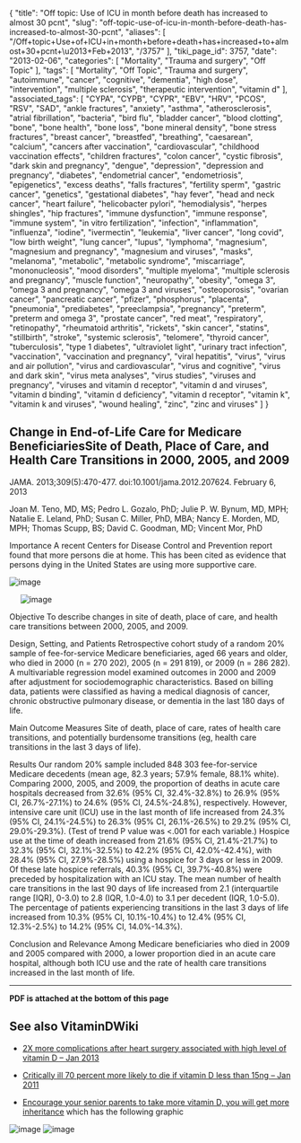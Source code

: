 {
    "title": "Off topic: Use of ICU in month before death has increased to almost 30 pcnt",
    "slug": "off-topic-use-of-icu-in-month-before-death-has-increased-to-almost-30-pcnt",
    "aliases": [
        "/Off+topic+Use+of+ICU+in+month+before+death+has+increased+to+almost+30+pcnt+\u2013+Feb+2013",
        "/3757"
    ],
    "tiki_page_id": 3757,
    "date": "2013-02-06",
    "categories": [
        "Mortality",
        "Trauma and surgery",
        "Off Topic"
    ],
    "tags": [
        "Mortality",
        "Off Topic",
        "Trauma and surgery",
        "autoimmune",
        "cancer",
        "cognitive",
        "dementia",
        "high dose",
        "intervention",
        "multiple sclerosis",
        "therapeutic intervention",
        "vitamin d"
    ],
    "associated_tags": [
        "CYPA",
        "CYPB",
        "CYPR",
        "EBV",
        "HRV",
        "PCOS",
        "RSV",
        "SAD",
        "ankle fractures",
        "anxiety",
        "asthma",
        "atherosclerosis",
        "atrial fibrillation",
        "bacteria",
        "bird flu",
        "bladder cancer",
        "blood clotting",
        "bone",
        "bone health",
        "bone loss",
        "bone mineral density",
        "bone stress fractures",
        "breast cancer",
        "breastfed",
        "breathing",
        "caesarean",
        "calcium",
        "cancers after vaccination",
        "cardiovascular",
        "childhood vaccination effects",
        "children fractures",
        "colon cancer",
        "cystic fibrosis",
        "dark skin and pregnancy",
        "dengue",
        "depression",
        "depression and pregnancy",
        "diabetes",
        "endometrial cancer",
        "endometriosis",
        "epigenetics",
        "excess deaths",
        "falls fractures",
        "fertility sperm",
        "gastric cancer",
        "genetics",
        "gestational diabetes",
        "hay fever",
        "head and neck cancer",
        "heart failure",
        "helicobacter pylori",
        "hemodialysis",
        "herpes shingles",
        "hip fractures",
        "immune dysfunction",
        "immune response",
        "immune system",
        "in vitro fertilization",
        "infection",
        "inflammation",
        "influenza",
        "iodine",
        "ivermectin",
        "leukemia",
        "liver cancer",
        "long covid",
        "low birth weight",
        "lung cancer",
        "lupus",
        "lymphoma",
        "magnesium",
        "magnesium and pregnancy",
        "magnesium and viruses",
        "masks",
        "melanoma",
        "metabolic",
        "metabolic syndrome",
        "miscarriage",
        "mononucleosis",
        "mood disorders",
        "multiple myeloma",
        "multiple sclerosis and pregnancy",
        "muscle function",
        "neuropathy",
        "obesity",
        "omega 3",
        "omega 3 and pregnancy",
        "omega 3 and viruses",
        "osteoporosis",
        "ovarian cancer",
        "pancreatic cancer",
        "pfizer",
        "phosphorus",
        "placenta",
        "pneumonia",
        "prediabetes",
        "preeclampsia",
        "pregnancy",
        "preterm",
        "preterm and omega 3",
        "prostate cancer",
        "red meat",
        "respiratory",
        "retinopathy",
        "rheumatoid arthritis",
        "rickets",
        "skin cancer",
        "statins",
        "stillbirth",
        "stroke",
        "systemic sclerosis",
        "telomere",
        "thyroid cancer",
        "tuberculosis",
        "type 1 diabetes",
        "ultraviolet light",
        "urinary tract infection",
        "vaccination",
        "vaccination and pregnancy",
        "viral hepatitis",
        "virus",
        "virus and air pollution",
        "virus and cardiovascular",
        "virus and cognitive",
        "virus and dark skin",
        "virus meta analyses",
        "virus studies",
        "viruses and pregnancy",
        "viruses and vitamin d receptor",
        "vitamin d and viruses",
        "vitamin d binding",
        "vitamin d deficiency",
        "vitamin d receptor",
        "vitamin k",
        "vitamin k and viruses",
        "wound healing",
        "zinc",
        "zinc and viruses"
    ]
}


## Change in End-of-Life Care for Medicare BeneficiariesSite of Death, Place of Care, and Health Care Transitions in 2000, 2005, and 2009

JAMA. 2013;309(5):470-477. doi:10.1001/jama.2012.207624. February 6, 2013

Joan M. Teno, MD, MS; Pedro L. Gozalo, PhD; Julie P. W. Bynum, MD, MPH; Natalie E. Leland, PhD; Susan C. Miller, PhD, MBA; Nancy E. Morden, MD, MPH; Thomas Scupp, BS; David C. Goodman, MD; Vincent Mor, PhD

Importance  A recent Centers for Disease Control and Prevention report found that more persons die at home. This has been cited as evidence that persons dying in the United States are using more supportive care. 

<img src="https://d378j1rmrlek7x.cloudfront.net/attachments/jpeg/end-of-life.jpg" alt="image">

&nbsp; &nbsp; &nbsp;<img src="https://d378j1rmrlek7x.cloudfront.net/attachments/jpeg/end-of-life-caption.jpg" alt="image">

Objective  To describe changes in site of death, place of care, and health care transitions between 2000, 2005, and 2009.

Design, Setting, and Patients  Retrospective cohort study of a random 20% sample of fee-for-service Medicare beneficiaries, aged 66 years and older, who died in 2000 (n = 270 202), 2005 (n = 291 819), or 2009 (n = 286 282). A multivariable regression model examined outcomes in 2000 and 2009 after adjustment for sociodemographic characteristics. Based on billing data, patients were classified as having a medical diagnosis of cancer, chronic obstructive pulmonary disease, or dementia in the last 180 days of life.

Main Outcome Measures  Site of death, place of care, rates of health care transitions, and potentially burdensome transitions (eg, health care transitions in the last 3 days of life).

Results  Our random 20% sample included 848 303 fee-for-service Medicare decedents (mean age, 82.3 years; 57.9% female, 88.1% white). Comparing 2000, 2005, and 2009, the proportion of deaths in acute care hospitals decreased from 32.6% (95% CI, 32.4%-32.8%) to 26.9% (95% CI, 26.7%-27.1%) to 24.6% (95% CI, 24.5%-24.8%), respectively. However, intensive care unit (ICU) use in the last month of life increased from 24.3% (95% CI, 24.1%-24.5%) to 26.3% (95% CI, 26.1%-26.5%) to 29.2% (95% CI, 29.0%-29.3%). (Test of trend P value was <.001 for each variable.) Hospice use at the time of death increased from 21.6% (95% CI, 21.4%-21.7%) to 32.3% (95% CI, 32.1%-32.5%) to 42.2% (95% CI, 42.0%-42.4%), with 28.4% (95% CI, 27.9%-28.5%) using a hospice for 3 days or less in 2009. Of these late hospice referrals, 40.3% (95% CI, 39.7%-40.8%) were preceded by hospitalization with an ICU stay. The mean number of health care transitions in the last 90 days of life increased from 2.1 (interquartile range <span>[IQR]</span>, 0-3.0) to 2.8 (IQR, 1.0-4.0) to 3.1 per decedent (IQR, 1.0-5.0). The percentage of patients experiencing transitions in the last 3 days of life increased from 10.3% (95% CI, 10.1%-10.4%) to 12.4% (95% CI, 12.3%-2.5%) to 14.2% (95% CI, 14.0%-14.3%).

Conclusion and Relevance  Among Medicare beneficiaries who died in 2009 and 2005 compared with 2000, a lower proportion died in an acute care hospital, although both ICU use and the rate of health care transitions increased in the last month of life.

---

 **PDF is attached at the bottom of this page** 

## See also VitaminDWiki

* [2X more complications after heart surgery associated with high level of vitamin D – Jan 2013](/posts/2x-more-complications-after-heart-surgery-associated-with-high-level-of-vitamin-d)

* [Critically ill 70 percent more likely to die if vitamin D less than 15ng – Jan 2011](/tags/critically-ill-70-percent-more-likely-to-die-if-vitamin-d-less-than-15ng-jan-2011.html)

* [Encourage your senior parents to take more vitamin D, you will get more inheritance](/tags/encourage-your-senior-parents-to-take-more-vitamin-d-you-will-get-more-inheritance.html) which has the following graphic

<img src="/attachments/d3.mock.jpg" alt="image">

<img src="/attachments/d3.mock.jpg" alt="image">